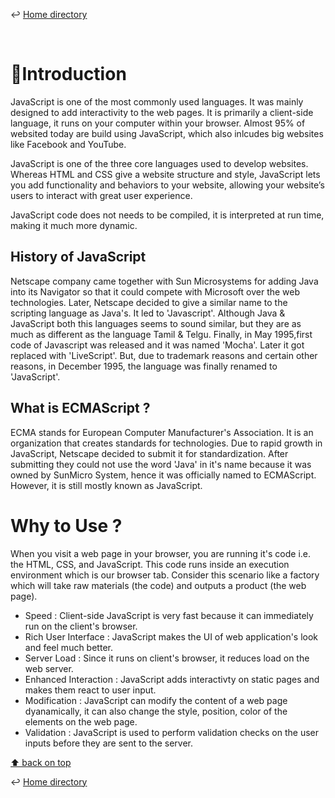 ↩️ [Home directory](https://github.com/rajeshrideshmukh/missingskill-learning "Go to Home repository")

&nbsp;

# 📌Introduction

JavaScript is one of the most commonly used languages. It was mainly designed to add interactivity to the web pages. It is primarily a client-side language, it runs on your computer within your browser.
Almost 95% of websited today are build using JavaScript, which also inlcudes big websites like Facebook and YouTube.

JavaScript is one of the three core languages used to develop websites. Whereas HTML and CSS give a website structure and style, JavaScript lets you add functionality and behaviors to your website, allowing your website’s users to interact with great user experience.

JavaScript code does not needs to be compiled, it is interpreted at run time, making it much more dynamic.

## History of JavaScript

 Netscape company came together with Sun Microsystems for adding Java into its Navigator so that it could compete with Microsoft over the web technologies. Later, Netscape decided to give a similar name to the scripting language as Java's. It led to 'Javascript'. Although Java & JavaScript both this languages seems to sound similar, but they are as much as different as the language Tamil & Telgu. Finally, in May 1995,first code of Javascript was released and it was named 'Mocha'. Later it got replaced with 'LiveScript'. But, due to trademark reasons and certain other reasons, in December 1995, the language was finally renamed to 'JavaScript'.
 

## What is ECMAScript ?

ECMA stands for European Computer Manufacturer's Association. It is an organization that creates standards for technologies.
Due to rapid growth in JavaScript, Netscape decided to submit it for standardization. After submitting they could not use the word 'Java' in it's name because it was owned by SunMicro System, hence it was officially named to ECMAScript. However, it is still mostly known as JavaScript.


# Why to Use ?

 When you visit a web page in your browser, you are running it's code i.e. the HTML, CSS, and JavaScript. This code runs inside an execution environment which is our browser tab. Consider this scenario like a factory which will take raw materials (the code) and outputs a product (the web page).
- Speed : Client-side JavaScript is very fast because it can immediately run on the client's browser.
- Rich User Interface : JavaScript makes the UI of web application's look and feel much better.
- Server Load : Since it runs on client's browser, it reduces load on the web server.
- Enhanced Interaction : JavaScript adds interactivty on static pages and makes them react to user input.
- Modification : JavaScript can modify the content of a web page dyanamically, it can also change the style, position, color of the elements on the web page.
- Validation : JavaScript is used to perform validation checks on the user inputs before they are sent to the server.



[⬆️ back on top](#)

↩️ [Home directory](https://github.com/rajeshrideshmukh/missingskill-learning "Go to Home repository")

&nbsp;
